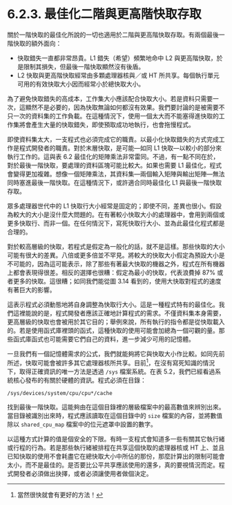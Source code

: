 # 6.2.3. 最佳化二階與更高階快取存取

關於一階快取的最佳化所說的一切也適用於二階與更高階快取存取。有兩個最後一階快取的額外面向：

* 快取錯失一直都非常昂貴。L1 錯失（希望）頻繁地命中 L2 與更高階快取，於是限制其損失，但最後一階快取顯然沒有後盾。
* L2 快取與更高階快取經常由多顆處理器核與／或 HT 所共享。每個執行單元可用的有效快取大小因而經常小於總快取大小。

為了避免快取錯失的高成本，工作集大小應該配合快取大小。若是資料只需要一次，這顯然不是必要的，因為快取無論如何都沒有效果。我們要討論的是被需要不只一次的資料集的工作負載。在這種情況下，使用一個太大而不能塞得進快取的工作集將會產生大量的快取錯失，即使預取成功地執行，也會拖慢程式。

即使資料集太大，一支程式也必須完成它的職責。以最小化快取錯失的方式完成工作是程式開發者的職責。對於末層快取，是可能––如同 L1 快取––以較小的部分來執行工作的。這與表 6.2 最佳化的矩陣乘法非常雷同。不過，有一點不同在於，對於最後一階快取，要處理的資料區塊可能比較大。如果也需要 L1 最佳化，程式會變得更加複雜。想像一個矩陣乘法，其資料集––兩個輸入矩陣與輸出矩陣––無法同時塞進最後一階快取。在這種情況下，或許適合同時最佳化 L1 與最後一階快取存取。

眾多處理器世代中的 L1 快取行大小經常是固定的；即使不同，差異也很小。假設為較大的大小是沒什麼大問題的。在有著較小快取大小的處理器中，會用到兩個或更多快取行、而非一個。在任何情況下，寫死快取行大小、並為此最佳化程式都是合理的。

對於較高層級的快取，若程式是假定為一般化的話，就不是這樣。那些快取的大小可能有很大的差異。八倍或更多倍並不罕見。將較大的快取大小假定為預設大小是不可能的，因為這可能表示，除了那些有著最大快取的機器之外，程式在所有機器上都會表現得很差。相反的選擇也很糟：假定為最小的快取，代表浪費掉 87% 或者更多的快取。這很糟；如同我們能從圖 3.14 看到的，使用大快取對程式的速度有著巨大的影響。

這表示程式必須動態地將自身調整為快取行大小。這是一種程式特有的最佳化。我們這裡能說的是，程式開發者應該正確地計算程式的需求。不僅資料集本身需要，更高層級的快取也會被用於其它目的；舉例來說，所有執行的指令都是從快取載入的。若是使用函式庫裡頭的函式，這種快取的使用可能會加總為一個可觀的量。那些函式庫函式也可能需要它們自己的資料，進一步減少可用的記憶體。

一旦我們有一個記憶體需求的公式，我們就能夠將它與快取大小作比較。如同先前所述，快取可能會被許多其它處理器核所共享。目前[^34]，在沒有寫死知識的情況下，取得正確資訊的唯一方法是透過 `/sys` 檔案系統。在表 5.2，我們已經看過系統核心發布的有關於硬體的資訊。程式必須在目錄：

`/sys/devices/system/cpu/cpu*/cache`

找到最後一階快取。這能夠由在這個目錄裡的層級檔案中的最高數值來辨別出來。當目錄被識別出來時，程式應該讀取在這個目錄中的 `size` 檔案的內容，並將數值除以 `shared_cpu_map` 檔案中的位元遮罩中設置的數字。

以這種方式計算的值是個安全的下限。有時一支程式會知道多一些有關其它執行緒或行程的行為。若是那些執行緒被排程在共享這個快取的處理器核或 HT 上、並且已知快取的使用不會耗盡它在總快取大小中所佔的那份，那麼計算出的限制可能會太小，而不是最佳的。是否要比公平共享應該使用的還多，真的要視情況而定。程式開發者必須做出抉擇，或者必須讓使用者做個決定。



[^34]: 當然很快就會有更好的方法！

